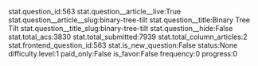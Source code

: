 stat.question_id:563
stat.question__article__live:True
stat.question__article__slug:binary-tree-tilt
stat.question__title:Binary Tree Tilt
stat.question__title_slug:binary-tree-tilt
stat.question__hide:False
stat.total_acs:3830
stat.total_submitted:7939
stat.total_column_articles:2
stat.frontend_question_id:563
stat.is_new_question:False
status:None
difficulty.level:1
paid_only:False
is_favor:False
frequency:0
progress:0

